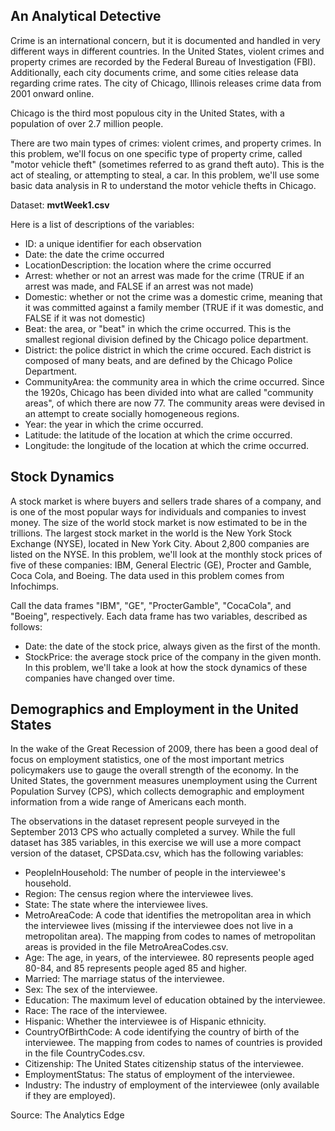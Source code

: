 ## An Analytical Detective

Crime is an international concern, but it is documented and handled in very different ways in different countries. In the United States, violent crimes and property crimes are recorded by the Federal Bureau of Investigation (FBI).  Additionally, each city documents crime, and some cities release data regarding crime rates. The city of Chicago, Illinois releases crime data from 2001 onward online.

Chicago is the third most populous city in the United States, with a population of over 2.7 million people.

There are two main types of crimes: violent crimes, and property crimes. In this problem, we'll focus on one specific type of property crime, called "motor vehicle theft" (sometimes referred to as grand theft auto). This is the act of stealing, or attempting to steal, a car. In this problem, we'll use some basic data analysis in R to understand the motor vehicle thefts in Chicago. 

Dataset: **mvtWeek1.csv**

Here is a list of descriptions of the variables:

* ID: a unique identifier for each observation
* Date: the date the crime occurred
* LocationDescription: the location where the crime occurred
* Arrest: whether or not an arrest was made for the crime (TRUE if an arrest was made, and FALSE if an arrest was not made)
* Domestic: whether or not the crime was a domestic crime, meaning that it was committed against a family member (TRUE if it was domestic, and FALSE if it was not domestic)
* Beat: the area, or "beat" in which the crime occurred. This is the smallest regional division defined by the Chicago police department.
* District: the police district in which the crime occured. Each district is composed of many beats, and are defined by the Chicago Police Department.
* CommunityArea: the community area in which the crime occurred. Since the 1920s, Chicago has been divided into what are called "community areas", of which there are now 77. The community areas were devised in an attempt to create socially homogeneous regions.
* Year: the year in which the crime occurred.
* Latitude: the latitude of the location at which the crime occurred.
* Longitude: the longitude of the location at which the crime occurred.



## Stock Dynamics

A stock market is where buyers and sellers trade shares of a company, and is one of the most popular ways for individuals and companies to invest money. The size of the world stock market  is now estimated to be in the trillions. The largest stock market in the world is the New York Stock Exchange (NYSE), located in New York City. About 2,800 companies are listed on the NYSE. In this problem, we'll look at the monthly stock prices of five of these companies: IBM, General Electric (GE), Procter and Gamble, Coca Cola, and Boeing. The data used in this problem comes from Infochimps.

Call the data frames "IBM", "GE", "ProcterGamble", "CocaCola", and "Boeing", respectively. Each data frame has two variables, described as follows:

* Date: the date of the stock price, always given as the first of the month.
* StockPrice: the average stock price of the company in the given month.
In this problem, we'll take a look at how the stock dynamics of these companies have changed over time.


## Demographics and Employment in the United States

In the wake of the Great Recession of 2009, there has been a good deal of focus on employment statistics, one of the most important metrics policymakers use to gauge the overall strength of the economy. In the United States, the government measures unemployment using the Current Population Survey (CPS), which collects demographic and employment information from a wide range of Americans each month. 

The observations in the dataset represent people surveyed in the September 2013 CPS who actually completed a survey. While the full dataset has 385 variables, in this exercise we will use a more compact version of the dataset, CPSData.csv, which has the following variables:

* PeopleInHousehold: The number of people in the interviewee's household.
* Region: The census region where the interviewee lives.
* State: The state where the interviewee lives.
* MetroAreaCode: A code that identifies the metropolitan area in which the interviewee lives (missing if the interviewee does not live in a metropolitan area). The mapping from codes to names of metropolitan areas is provided in the file MetroAreaCodes.csv.
* Age: The age, in years, of the interviewee. 80 represents people aged 80-84, and 85 represents people aged 85 and higher.
* Married: The marriage status of the interviewee.
* Sex: The sex of the interviewee.
* Education: The maximum level of education obtained by the interviewee.
* Race: The race of the interviewee.
* Hispanic: Whether the interviewee is of Hispanic ethnicity.
* CountryOfBirthCode: A code identifying the country of birth of the interviewee. The mapping from codes to names of countries is provided in the file CountryCodes.csv.
* Citizenship: The United States citizenship status of the interviewee.
* EmploymentStatus: The status of employment of the interviewee.
* Industry: The industry of employment of the interviewee (only available if they are employed).

Source: The Analytics Edge
